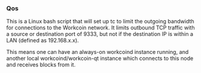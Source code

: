 ### Qos ###

This is a Linux bash script that will set up tc to limit the outgoing bandwidth for connections to the Workcoin network. It limits outbound TCP traffic with a source or destination port of 9333, but not if the destination IP is within a LAN (defined as 192.168.x.x).

This means one can have an always-on workcoind instance running, and another local workcoind/workcoin-qt instance which connects to this node and receives blocks from it.
